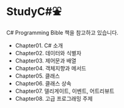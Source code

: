 # StudyC#⛲

C# Programming Bible 책을 참고하고 있습니다.

-  Chapter01. C# 소개
-  Chapter02. 데이터와 식별자
-  Chapter03. 제어문과 배열
-  Chapter04. 객체지향과 메서드
-  Chapter05. 클래스
-  Chapter06. 클래스 상속
-  Chapter07. 델리게이트, 이벤트, 어트리뷰트
-  Chapter08. 고급 프로그래밍 주제
